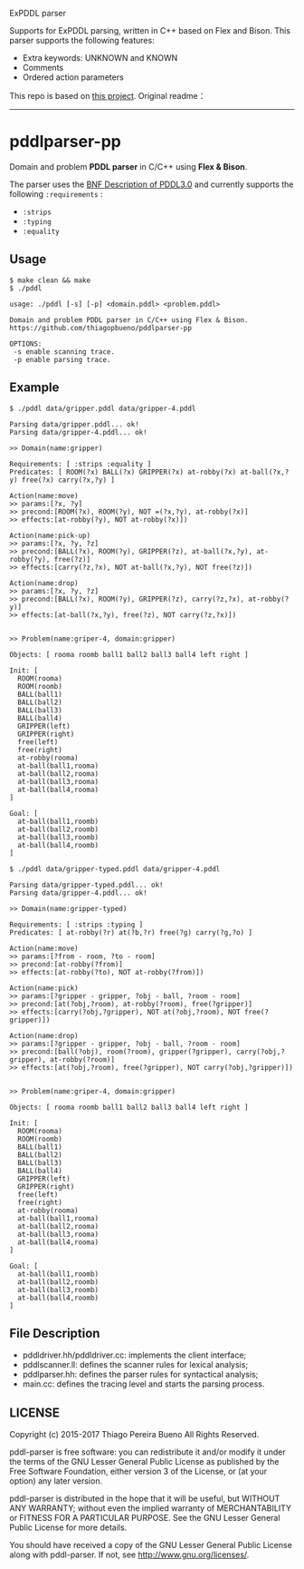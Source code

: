 ExPDDL parser

Supports for ExPDDL parsing, written in C++ based on Flex and Bison. This parser supports the following features:

* Extra keywords: UNKNOWN and KNOWN
* Comments
* Ordered action parameters



This repo is based on [this project](https://github.com/thiagopbueno/pddlparser-pp). Original readme：

---


# pddlparser-pp

Domain and problem **PDDL parser** in C/C++ using **Flex & Bison**.

The parser uses the [BNF Description of PDDL3.0](http://zeus.ing.unibs.it/ipc-5/bnf.pdf) and currently supports the following ```:requirements``` :

* ```:strips```
* ```:typing```
* ```:equality```

## Usage

```
$ make clean && make
$ ./pddl

usage: ./pddl [-s] [-p] <domain.pddl> <problem.pddl>

Domain and problem PDDL parser in C/C++ using Flex & Bison.
https://github.com/thiagopbueno/pddlparser-pp

OPTIONS:
 -s	enable scanning trace.
 -p	enable parsing trace.
```

## Example

```
$ ./pddl data/gripper.pddl data/gripper-4.pddl

Parsing data/gripper.pddl... ok!
Parsing data/gripper-4.pddl... ok!

>> Domain(name:gripper)

Requirements: [ :strips :equality ]
Predicates: [ ROOM(?x) BALL(?x) GRIPPER(?x) at-robby(?x) at-ball(?x,?y) free(?x) carry(?x,?y) ]

Action(name:move)
>> params:[?x, ?y]
>> precond:[ROOM(?x), ROOM(?y), NOT =(?x,?y), at-robby(?x)]
>> effects:[at-robby(?y), NOT at-robby(?x)])

Action(name:pick-up)
>> params:[?x, ?y, ?z]
>> precond:[BALL(?x), ROOM(?y), GRIPPER(?z), at-ball(?x,?y), at-robby(?y), free(?z)]
>> effects:[carry(?z,?x), NOT at-ball(?x,?y), NOT free(?z)])

Action(name:drop)
>> params:[?x, ?y, ?z]
>> precond:[BALL(?x), ROOM(?y), GRIPPER(?z), carry(?z,?x), at-robby(?y)]
>> effects:[at-ball(?x,?y), free(?z), NOT carry(?z,?x)])


>> Problem(name:griper-4, domain:gripper)

Objects: [ rooma roomb ball1 ball2 ball3 ball4 left right ]

Init: [
  ROOM(rooma)
  ROOM(roomb)
  BALL(ball1)
  BALL(ball2)
  BALL(ball3)
  BALL(ball4)
  GRIPPER(left)
  GRIPPER(right)
  free(left)
  free(right)
  at-robby(rooma)
  at-ball(ball1,rooma)
  at-ball(ball2,rooma)
  at-ball(ball3,rooma)
  at-ball(ball4,rooma)
]

Goal: [
  at-ball(ball1,roomb)
  at-ball(ball2,roomb)
  at-ball(ball3,roomb)
  at-ball(ball4,roomb)
]
```

```
$ ./pddl data/gripper-typed.pddl data/gripper-4.pddl

Parsing data/gripper-typed.pddl... ok!
Parsing data/gripper-4.pddl... ok!

>> Domain(name:gripper-typed)

Requirements: [ :strips :typing ]
Predicates: [ at-robby(?r) at(?b,?r) free(?g) carry(?g,?o) ]

Action(name:move)
>> params:[?from - room, ?to - room]
>> precond:[at-robby(?from)]
>> effects:[at-robby(?to), NOT at-robby(?from)])

Action(name:pick)
>> params:[?gripper - gripper, ?obj - ball, ?room - room]
>> precond:[at(?obj,?room), at-robby(?room), free(?gripper)]
>> effects:[carry(?obj,?gripper), NOT at(?obj,?room), NOT free(?gripper)])

Action(name:drop)
>> params:[?gripper - gripper, ?obj - ball, ?room - room]
>> precond:[ball(?obj), room(?room), gripper(?gripper), carry(?obj,?gripper), at-robby(?room)]
>> effects:[at(?obj,?room), free(?gripper), NOT carry(?obj,?gripper)])


>> Problem(name:griper-4, domain:gripper)

Objects: [ rooma roomb ball1 ball2 ball3 ball4 left right ]

Init: [
  ROOM(rooma)
  ROOM(roomb)
  BALL(ball1)
  BALL(ball2)
  BALL(ball3)
  BALL(ball4)
  GRIPPER(left)
  GRIPPER(right)
  free(left)
  free(right)
  at-robby(rooma)
  at-ball(ball1,rooma)
  at-ball(ball2,rooma)
  at-ball(ball3,rooma)
  at-ball(ball4,rooma)
]

Goal: [
  at-ball(ball1,roomb)
  at-ball(ball2,roomb)
  at-ball(ball3,roomb)
  at-ball(ball4,roomb)
]
```

## File Description

* pddldriver.hh/pddldriver.cc: implements the client interface;
* pddlscanner.ll: defines the scanner rules for lexical analysis;
* pddlparser.hh: defines the parser rules for syntactical analysis;
* main.cc: defines the tracing level and starts the parsing process.

## LICENSE

Copyright (c) 2015-2017 Thiago Pereira Bueno
All Rights Reserved.

pddl-parser is free software: you can redistribute it and/or modify
it under the terms of the GNU Lesser General Public License as published by
the Free Software Foundation, either version 3 of the License, or
(at your option) any later version.

pddl-parser is distributed in the hope that it will be useful,
but WITHOUT ANY WARRANTY; without even the implied warranty of
MERCHANTABILITY or FITNESS FOR A PARTICULAR PURPOSE.  See the
GNU Lesser General Public License for more details.

You should have received a copy of the GNU Lesser General Public License
along with pddl-parser. If not, see <http://www.gnu.org/licenses/>.
